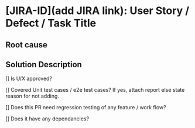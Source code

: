 
# [JIRA-ID](add JIRA link): User Story / Defect / Task Title
<!--For e.g [ODC-100](https://jira.coreos.com/browse/ODC-100): Title of user story / defect / task -->

## Root cause
<!--Briefly describe the root cause & analysis of the problem-->

## Solution Description
<!--Describe your code changes in detail and explain the solution-->

[] Is U/X approved?
<!-- If designer review required, add screenshots/gifs and tag @openshift/team-devconsole-ux -->

[] Covered Unit test cases / e2e test cases? If yes, attach report else state reason for not adding.
<!-- Were unit tests or E2E test recorded for this change, or was only manual testing applicable -->

[] Does this PR need regression testing of any feature / work flow?
<!-- If the changes have bigger impact on any feature / work flow, do mention scope for regression testing -->

[] Does it have any dependancies?
<!-- Mention dependancies like PR, Defect, Prerequisite setup, application, operators, etc -->
